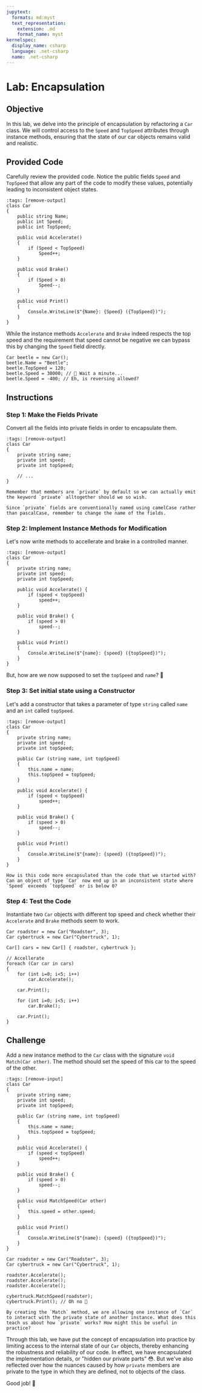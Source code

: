 ```yaml
---
jupytext:
  formats: md:myst
  text_representation:
    extension: .md
    format_name: myst
kernelspec:
  display_name: csharp
  language: .net-csharp
  name: .net-csharp
---
```


# Lab: Encapsulation

## Objective

In this lab, we delve into the principle of encapsulation by refactoring a `Car` class. We will control access to the `Speed` and `TopSpeed` attributes through instance methods, ensuring that the state of our car objects remains valid and realistic.

## Provided Code

Carefully review the provided code. Notice the public fields `Speed` and `TopSpeed` that allow any part of the code to modify these values, potentially leading to inconsistent object states.

```{code-cell}
:tags: [remove-output]
class Car
{
    public string Name;
    public int Speed;
    public int TopSpeed;

    public void Accelerate()
    {
        if (Speed < TopSpeed)
            Speed++;
    }

    public void Brake()
    {
        if (Speed > 0)
            Speed--;
    }

    public void Print()
    {
        Console.WriteLine($"{Name}: {Speed} ({TopSpeed})");
    }
}
```

While the instance methods `Accelerate` and `Brake` indeed respects the top speed and the requirement that speed cannot be negative we can bypass this by changing the `Speed` field directly.

```{code-cell}
Car beetle = new Car();
beetle.Name = "Beetle";
beetle.TopSpeed = 120;
beetle.Speed = 30000; // 🤔 Wait a minute...
beetle.Speed = -400; // Eh, is reversing allowed?
```

## Instructions

### Step 1: Make the Fields Private

Convert all the fields into private fields in order to encapsulate them.

```{code-cell}
:tags: [remove-output]
class Car
{
    private string name;
    private int speed;
    private int topSpeed;

    // ...
}
```

```{note}
Remember that members are `private` by default so we can actually emit the keyword `private` alltogether should we so wish.
```

```{note}
Since `private` fields are conventionally named using camelCase rather than pascalCase, remember to change the name of the fields.
```

### Step 2: Implement Instance Methods for Modification

Let's now write methods to accellerate and brake in a controlled manner.

```{code-cell}
:tags: [remove-output]
class Car
{
    private string name;
    private int speed;
    private int topSpeed;

    public void Accelerate() {
        if (speed < topSpeed)
            speed++;
    }

    public void Brake() {
        if (speed > 0)
            speed--;
    }

    public void Print()
    {
        Console.WriteLine($"{name}: {speed} ({topSpeed})");
    }
}
```

But, how are we now supposed to set the `topSpeed` and `name`? 🤷

### Step 3: Set initial state using a Constructor

Let's add a constructor that takes a parameter of type `string` called `name` and an `int` called `topSpeed`.

```{code-cell}
:tags: [remove-output]
class Car
{
    private string name;
    private int speed;
    private int topSpeed;

    public Car (string name, int topSpeed)
    {
        this.name = name;
        this.topSpeed = topSpeed;
    }

    public void Accelerate() {
        if (speed < topSpeed)
            speed++;
    }

    public void Brake() {
        if (speed > 0)
            speed--;
    }

    public void Print()
    {
        Console.WriteLine($"{name}: {speed} ({topSpeed})");
    }
}
```

```{admonition} 🤔 Reflection
How is this code more encapsulated than the code that we started with?
Can an object of type `Car` now end up in an inconsistent state where `Speed` exceeds `topSpeed` or is below 0?
```

### Step 4: Test the Code

Instantiate two `Car` objects with different top speed and check whether their `Accelerate` and `Brake` methods seem to work.

```{code-cell}
Car roadster = new Car("Roadster", 3);
Car cybertruck = new Car("Cybertruck", 1);

Car[] cars = new Car[] { roadster, cybertruck };

// Accellerate
foreach (Car car in cars)
{
    for (int i=0; i<5; i++)
        car.Accelerate();

    car.Print();

    for (int i=0; i<5; i++)
        car.Brake();

    car.Print();
}
```


## Challenge

Add a new instance method to the `Car` class with the signature `void Match(Car other)`. The method should set the speed of this car to the speed of the other.

```{code-cell}
:tags: [remove-input]
class Car
{
    private string name;
    private int speed;
    private int topSpeed;

    public Car (string name, int topSpeed)
    {
        this.name = name;
        this.topSpeed = topSpeed;
    }

    public void Accelerate() {
        if (speed < topSpeed)
            speed++;
    }

    public void Brake() {
        if (speed > 0)
            speed--;
    }

    public void MatchSpeed(Car other)
    {
        this.speed = other.speed;
    }

    public void Print()
    {
        Console.WriteLine($"{name}: {speed} ({topSpeed})");
    }
}
```

```{code-cell}
Car roadster = new Car("Roadster", 3);
Car cybertruck = new Car("Cybertruck", 1);

roadster.Accelerate();
roadster.Accelerate();
roadster.Accelerate();

cybertruck.MatchSpeed(roadster);
cybertruck.Print(); // Oh no 😬
```



```{admonition} 🤔 Reflection
By creating the `Match` method, we are allowing one instance of `Car` to interact with the private state of another instance. What does this teach us about how `private` works? How might this be useful in practice?
```

Through this lab, we have put the concept of encapsulation into practice by limiting access to the internal state of our `Car` objects, thereby enhancing the robustness and reliability of our code.
In effect, we have encapsulated the implementation details, or "hidden our private parts" 😳.
But we've also reflected over how the nuances caused by how `private` members are private to the type in which they are defined, not to objects of the class.

Good job! 👊


